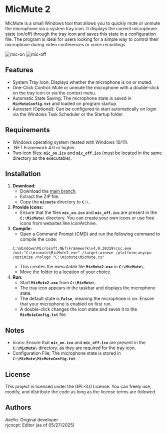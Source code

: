# MicMute 2
MicMute is a small Windows tool that allows you to quickly mute or unmute the microphone via a system tray icon. It displays the current microphone state (on/off) through the tray icon and saves this state in a configuration file. The program is ideal for users looking for a simple way to control their microphone during video conferences or voice recordings.

![mic-on](https://github.com/user-attachments/assets/7189b8b8-e20e-46b7-8fe6-42e424ca83a3) ![mic-off](https://github.com/user-attachments/assets/0fd4c45a-217f-4db6-bda7-6546e2f9602d)

## Features
- System Tray Icon: Displays whether the microphone is on or muted.
- One-Click Control: Mute or unmute the microphone with a double-click on the tray icon or via the context menu.
- Automatic State Saving: The microphone state is saved in **`MicMuteConfig.txt`** and loaded on program startup.
- Autostart (Optional): Can be configured to start automatically on login via the Windows Task Scheduler or the Startup folder.

## Requirements
- Windows operating system (tested with Windows 10/11).
- .NET Framework 4.0 or higher.
- Two icon files: **`mic_on.ico`** and **`mic_off.ico`** (must be located in the same directory as the executable).

## Installation
1. **Download:**
   - Download the [main branch](https://github.com/rjcncpt/micmute/archive/refs/heads/main.zip).
   - Extract the ZIP file.
   - Copy the **`micmute`** directory to **`C:\`**.
3. **Provide Icons:**
   - Ensure that the files **`mic_on.ico`** and **`mic_off.ico`** are present in the **`C:\MicMute\`** directory. You can create your own icons or use free icons from websites like IconArchive.
4. **Compile:**
   - Open a Command Prompt (CMD) and run the following command to compile the code:
   ```
   C:\Windows\Microsoft.NET\Framework\v4.0.30319\csc.exe /out:"C:\micmute\MicMute2.exe" /target:winexe /platform:anycpu /optimize /nologo "C:\micmute\MicMute.cs"
   ```
   - This creates the executable file **`MicMute2.exe`** in **`C:\MicMute\`**.
   - Move the folder to a location of your choice.
5. **Run:**
   - Start **`MicMute2.exe`** from **`C:\MicMute\`**.
   - The tray icon appears in the taskbar and displays the microphone state.
   - The default state is **`False`**, meaning the microphone is on. Ensure that your microphone is enabled on first run.
   - A double-click changes the icon state and saves it to the **`MicMuteConfig.txt`** file.

## Notes
- Icons: Ensure that **`mic_on.ico`** and **`mic_off.ico`** are present in the **`C:\MicMute\`** directory, as they are required for the tray icon.
- Configuration File: The microphone state is stored in **`C:\MicMute\MicMuteConfig.txt`**.

## License
This project is licensed under the GPL-3.0 License. You can freely use, modify, and distribute the code as long as the license terms are followed.

## Authors
AveYo: Original developer  
rjcncpt: Editor (as of 05/27/2025)
